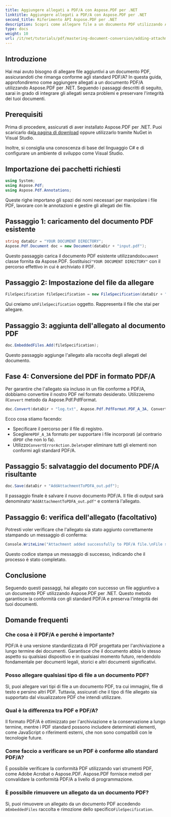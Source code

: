 ```yaml
---
title: Aggiungere allegati a PDF/A con Aspose.PDF per .NET
linktitle: Aggiungere allegati a PDF/A con Aspose.PDF per .NET
second_title: Riferimento API Aspose.PDF per .NET
description: Scopri come allegare file a un documento PDF utilizzando Aspose.PDF per .NET e garantire la conformità agli standard PDF/A.
type: docs
weight: 10
url: /it/net/tutorials/pdf/mastering-document-conversion/adding-attachment-to-pdfa/
---
```

## Introduzione

Hai mai avuto bisogno di allegare file aggiuntivi a un documento PDF, assicurandoti che rimanga conforme agli standard PDF/A? In questa guida, approfondiremo come aggiungere allegati a un documento PDF/A utilizzando Aspose.PDF per .NET. Seguendo i passaggi descritti di seguito, sarai in grado di integrare gli allegati senza problemi e preservare l'integrità dei tuoi documenti.

## Prerequisiti

 Prima di procedere, assicurati di aver installato Aspose.PDF per .NET. Puoi scaricarlo da[la pagina di download](https://releases.aspose.com/pdf/net/) oppure utilizzarlo tramite NuGet in Visual Studio.

Inoltre, si consiglia una conoscenza di base del linguaggio C# e di configurare un ambiente di sviluppo come Visual Studio.

## Importazione dei pacchetti richiesti

```csharp
using System;
using Aspose.Pdf;
using Aspose.Pdf.Annotations;
```

Queste righe importano gli spazi dei nomi necessari per manipolare i file PDF, lavorare con le annotazioni e gestire gli allegati dei file.

## Passaggio 1: caricamento del documento PDF esistente

```csharp
string dataDir = "YOUR DOCUMENT DIRECTORY";
Aspose.Pdf.Document doc = new Document(dataDir + "input.pdf");
```

 Questo passaggio carica il documento PDF esistente utilizzando`Document` classe fornita da Aspose.PDF. Sostituisci`"YOUR DOCUMENT DIRECTORY"` con il percorso effettivo in cui è archiviato il PDF.

## Passaggio 2: Impostazione del file da allegare

```csharp
FileSpecification fileSpecification = new FileSpecification(dataDir + "aspose-logo.jpg", "Large Image file");
```

 Qui creiamo un`FileSpecification` oggetto. Rappresenta il file che stai per allegare.

## Passaggio 3: aggiunta dell'allegato al documento PDF

```csharp
doc.EmbeddedFiles.Add(fileSpecification);
```

Questo passaggio aggiunge l'allegato alla raccolta degli allegati del documento.

## Fase 4: Conversione del PDF in formato PDF/A

 Per garantire che l'allegato sia incluso in un file conforme a PDF/A, dobbiamo convertire il nostro PDF nel formato desiderato. Utilizzeremo il`Convert` metodo da Aspose.Pdf.PdfFormat.

```csharp
doc.Convert(dataDir + "log.txt", Aspose.Pdf.PdfFormat.PDF_A_3A, ConvertErrorAction.Delete);
```

Ecco cosa stiamo facendo:

- Specificare il percorso per il file di registro.
-  Scegliere`PDF_A_3A` formato per supportare i file incorporati (al contrario di`PDF` che non lo fa).
-  Utilizzo`ConvertErrorAction.Delete`per eliminare tutti gli elementi non conformi agli standard PDF/A.

## Passaggio 5: salvataggio del documento PDF/A risultante

```csharp
doc.Save(dataDir + "AddAttachmentToPDFA_out.pdf");
```

 Il passaggio finale è salvare il nuovo documento PDF/A. Il file di output sarà denominato`"AddAttachmentToPDFA_out.pdf"` e conterrà l'allegato.

## Passaggio 6: verifica dell'allegato (facoltativo)

Potresti voler verificare che l'allegato sia stato aggiunto correttamente stampando un messaggio di conferma:

```csharp
Console.WriteLine("Attachment added successfully to PDF/A file.\nFile saved at " + dataDir);
```

Questo codice stampa un messaggio di successo, indicando che il processo è stato completato.

## Conclusione

Seguendo questi passaggi, hai allegato con successo un file aggiuntivo a un documento PDF utilizzando Aspose.PDF per .NET. Questo metodo garantisce la conformità con gli standard PDF/A e preserva l'integrità dei tuoi documenti.

## Domande frequenti

### Che cosa è il PDF/A e perché è importante?

PDF/A è una versione standardizzata di PDF progettata per l'archiviazione a lungo termine dei documenti. Garantisce che il documento abbia lo stesso aspetto su qualsiasi dispositivo e in qualsiasi momento futuro, rendendolo fondamentale per documenti legali, storici e altri documenti significativi.

### Posso allegare qualsiasi tipo di file a un documento PDF?

Sì, puoi allegare vari tipi di file a un documento PDF, tra cui immagini, file di testo e persino altri PDF. Tuttavia, assicurati che il tipo di file allegato sia supportato dal visualizzatore PDF che intendi utilizzare.

### Qual è la differenza tra PDF e PDF/A?

Il formato PDF/A è ottimizzato per l'archiviazione e la conservazione a lungo termine, mentre i PDF standard possono includere determinati elementi, come JavaScript o riferimenti esterni, che non sono compatibili con le tecnologie future.

### Come faccio a verificare se un PDF è conforme allo standard PDF/A?

È possibile verificare la conformità PDF utilizzando vari strumenti PDF, come Adobe Acrobat o Aspose.PDF. Aspose.PDF fornisce metodi per convalidare la conformità PDF/A a livello di programmazione.

### È possibile rimuovere un allegato da un documento PDF?

 Sì, puoi rimuovere un allegato da un documento PDF accedendo a`EmbeddedFiles` raccolta e rimozione dello specifico`FileSpecification`.